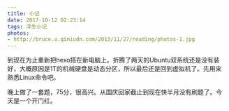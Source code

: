 ```yaml
---
title: 小记
date: 2017-10-12 02:23:14
tags: 浮生小记
photos: 
- http://bruce.u.qiniudn.com/2013/11/27/reading/photos-1.jpg
---
```


到现在为止重新把hexo搭在新电脑上。折腾了两天的Ubuntu双系统还是没有装好，大概原因是1T的机械硬盘是动态分区，所以最后还是回到虚拟机了。先用来熟悉Linux命令吧。

晚上做了一套题，75分，很高兴。从国庆回家截止到现在快半月没有刷题了。今天是一个开门红。
